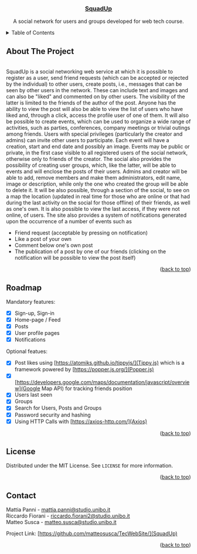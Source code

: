 <!-- PROJECT LOGO -->
<br />
<div align="center">
  <a href="https://github.com/matteosusca/TecWebSite">
    <h3>SquadUp</h3>
  </a>
  <p align="center">
    A social network for users and groups developed for web tech course. 
</div>

<!-- TABLE OF CONTENTS -->
<details>
  <summary>Table of Contents</summary>
  <ol>
    <li><a href="#about-the-project">About The Project</a></li>
    <li><a href="#roadmap">Roadmap</a></li>
    <li><a href="#license">License</a></li>
    <li><a href="#contact">Contact</a></li>
  </ol>
</details>


## About The Project
<br/>
SquadUp is a social networking web service at which it is possible to register as a user, send friend requests (which can be
accepted or rejected by the individual) to other users, create posts, i.e., messages that can be seen by other users in the network. These can include text and
images and can also be "liked" and commented on by other users. The
visibility of the latter is limited to the friends of the author of the post. Anyone
has the ability to view the post will also be able to view the
list of users who have liked and, through a click, access the profile
user of one of them. It will also be possible to create events, which can
be used to organize a wide range of activities, such as parties, conferences, company meetings or trivial outings among friends. Users with special
privileges (particularly the creator and admins) can invite other users
to participate. Each event will have a creation, start and end date and
possibly an image. Events may be public or private,
in the first case visible to all registered users of the social network, otherwise
only to friends of the creator. The social also provides the possibility of creating
user groups, which, like the latter, will be able to events and will enclose the posts of their users. Admins and creator will be able to add,
remove members and make them administrators, edit name, image or
description, while only the one who created the group will be able to delete it. It will be
also possible, through a section of the social, to see on a map the location (updated in real time for those who are online or that had
during the last activity on the social for those offline) of their friends, as well as
one's own. It is also possible to view the last access, if they were not
online, of users. The site also provides a system of notifications generated upon the
occurrence of a number of events such as
<ul>
  <li>Friend request (acceptable by pressing on notification)</li>
  <li>Like a post of your own</li>
  <li>Comment below one's own post</li>
  <li>The publication of a post by one of our friends (clicking on the notification will be possible to view the post itself)</li>
</ul>



<p align="right">(<a href="#readme-top">back to top</a>)</p>


<!-- ROADMAP -->
## Roadmap

Mandatory features:
- [X] Sign-up, Sign-in
- [X] Home-page / Feed
- [X] Posts
- [X] User profile pages
- [X] Notifications 

Optional featues:
- [X] Post likes using [https://atomiks.github.io/tippyjs/](Tippy.js) which is a framework powered by [https://popper.js.org/](Popper.js)
- [X] [https://developers.google.com/maps/documentation/javascript/overview](Google Map API) for tracking friends position
- [X] Users last seen 
- [X] Groups
- [X] Search for Users, Posts and Groups
- [X] Password security and hashing
- [X] Using HTTP Calls with [https://axios-http.com/](Axios)

<p align="right">(<a href="#readme-top">back to top</a>)</p>

<!-- LICENSE -->
## License

Distributed under the MIT License. See `LICENSE` for more information.

<p align="right">(<a href="#readme-top">back to top</a>)</p>

<!-- CONTACT -->
## Contact

Mattia Panni - mattia.panni@studio.unibo.it <br/>
Riccardo Fiorani - riccardo.fiorani2@studio.unibo.it <br/>
Matteo Susca - matteo.susca@studio.unibo.it <br/>

Project Link: [https://github.com/matteosusca/TecWebSite/](SquadUp)

<p align="right">(<a href="#readme-top">back to top</a>)</p>

